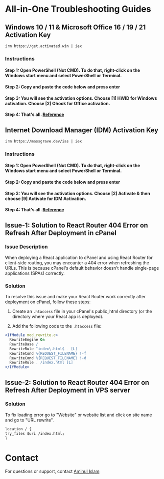 <h1>All-in-One Troubleshooting Guides</h1>

## Windows 10 / 11 & Microsoft Office 16 / 19 / 21 Activation Key
```apache
irm https://get.activated.win | iex
```

### Instructions
#### Step 1: Open PowerShell (Not CMD). To do that, right-click on the Windows start menu and select PowerShell or Terminal.
#### Step 2: Copy and paste the code below and press enter
#### Step 3: You will see the activation options. Choose [1] HWID for Windows activation. Choose [2] Ohook for Office activation.
#### Step 4: That's all. [Reference](https://massgrave.dev/)

## Internet Download Manager (IDM) Activation Key
```apache
irm https://massgrave.dev/ias | iex
```

### Instructions
#### Step 1: Open PowerShell (Not CMD). To do that, right-click on the Windows start menu and select PowerShell or Terminal.
#### Step 2: Copy and paste the code below and press enter
#### Step 3: You will see the activation options. Choose [2] Activate & then choose [9] Activate for IDM Activation.
#### Step 4: That's all. [Reference](https://massgrave.dev/)

## Issue-1: Solution to React Router 404 Error on Refresh After Deployment in cPanel

### Issue Description

When deploying a React application to cPanel and using React Router for client-side routing, you may encounter a 404 error when refreshing the URLs. This is because cPanel's default behavior doesn't handle single-page applications (SPAs) correctly.

### Solution

To resolve this issue and make your React Router work correctly after deployment on cPanel, follow these steps:

1. Create an `.htaccess` file in your cPanel's public_html directory (or the directory where your React app is deployed).

2. Add the following code to the `.htaccess` file:

```apache
<IfModule mod_rewrite.c>
  RewriteEngine On
  RewriteBase /
  RewriteRule ^index\.html$ - [L]
  RewriteCond %{REQUEST_FILENAME} !-f
  RewriteCond %{REQUEST_FILENAME} !-d
  RewriteRule . /index.html [L]
</IfModule>
```

## Issue-2: Solution to React Router 404 Error on Refresh After Deployment in VPS server

### Solution

To fix loading error go to "Website" or website list and click on site name and go to "URL rewrite".

```apache
location / {
try_files $uri /index.html;
}
```

# Contact

For questions or support, contact [Aminul Islam](https://aminulislamemon.com/)
